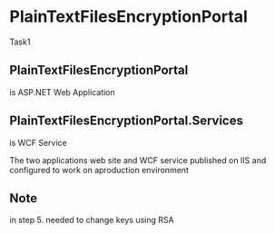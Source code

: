 # PlainTextFilesEncryptionPortal
Task1


## PlainTextFilesEncryptionPortal
is ASP.NET Web Application


## PlainTextFilesEncryptionPortal.Services
is WCF Service

The two applications web site and WCF service published on IIS and configured to work on aproduction environment

## Note
in step 5.
needed to change keys using RSA
